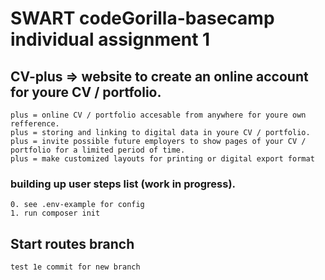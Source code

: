 # SWART codeGorilla-basecamp individual assignment 1
## CV-plus => website to create an online account for youre CV / portfolio.

    plus = online CV / portfolio accesable from anywhere for youre own refference.
    plus = storing and linking to digital data in youre CV / portfolio.
    plus = invite possible future employers to show pages of your CV / portfolio for a limited period of time.
    plus = make customized layouts for printing or digital export format

### building up user steps list (work in progress).

    0. see .env-example for config
    1. run composer init

## Start routes branch

    test 1e commit for new branch

  




 

